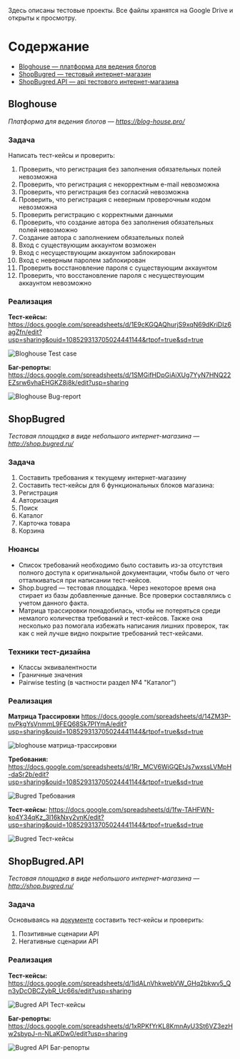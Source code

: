 Здесь описаны тестовые проекты. Все файлы хранятся на Google Drive и открыты к просмотру.
# Содержание
- [Bloghouse — платформа для ведения блогов](#Bloghouse)
- [ShopBugred — тестовый интернет-магазин](#ShopBugred)
- [ShopBugred.API — api тестового интернет-магазина](#shopbugredapi)

## Bloghouse
*Платформа для ведения блогов — https://blog-house.pro/*
### Задача
Написать тест-кейсы и проверить:
1. Проверить, что регистрация без заполнения обязательных полей невозможна
2. Проверить, что регистрация с некорректным e-mail невозможна
3. Проверить, что регистрация без согласий невозможна
4. Проверить, что регистрация с неверным проверочным кодом невозможна
5. Проверить регистрацию с корректными данными
6. Проверить, что создание автора без заполнения обязательных полей невозможно
7. Создание автора с заполнением обязательных полей
8. Вход с существующим аккаунтом возможен
9. Вход с несуществующим аккаунтом заблокирован
10. Вход с неверным паролем заблокирован
11. Проверить восстановление пароля с существующим аккаунтом
12. Проверить, что восстановление пароля с несуществующим аккаунтом невозможно

### Реализация

**Тест-кейсы:**
https://docs.google.com/spreadsheets/d/1E9cKGQAQhurjS9xqN69dKriDIz6agZfn/edit?usp=sharing&ouid=108529313705024441144&rtpof=true&sd=true

![Bloghouse  Test case](https://user-images.githubusercontent.com/89230342/178154064-d4dcb472-7041-4e5a-9b2d-9a88d3cb0e12.png)

**Баг-репорты:**
https://docs.google.com/spreadsheets/d/1SMGifHDpGiAiXUg7YyN7HNQ22EZsrw6vhaEHGKZ8j8k/edit?usp=sharing

![Bloghouse  Bug-report](https://user-images.githubusercontent.com/89230342/178154068-37c686e3-11eb-4ba7-8c26-da9b9d9dc3db.png)


## ShopBugred
*Тестовая площадка в виде небольшого интернет-магазина — http://shop.bugred.ru/*
### Задача
1. Составить требования к текущему интернет-магазину
2. Составить тест-кейсы для 6 функциональных блоков магазина:
  1. Регистрация
  2. Авторизация
  3. Поиск
  4. Каталог
  5. Карточка товара
  6. Корзина

### Нюансы
- Список требований необходимо было составить из-за отсутствия полного доступа к оригинальной документации, чтобы было от чего отталкиваться при написании тест-кейсов.
- Shop.bugred — тестовая площадка. Через некоторое время она стирает из базы добавленные данные. Все проверки составлялись с учетом данного факта.
- Матрица трассировки понадобилась, чтобы не потеряться среди немалого количества требований и тест-кейсов. Также она несколько раз помогала избежать написания лишних проверок, так как с ней лучше видно покрытие требований тест-кейсами.

### Техники тест-дизайна
- Классы эквивалентности
- Граничные значения
- Pairwise testing (в частности раздел №4 "Каталог")

### Реализация

**Матрица Трассировки**
https://docs.google.com/spreadsheets/d/14ZM3P-nvPkgYsVnmmL9FEQ68Sk7PIYmA/edit?usp=sharing&ouid=108529313705024441144&rtpof=true&sd=true

![bloghouse матрица-трассировки](https://user-images.githubusercontent.com/89230342/193801708-e8fb466d-d1e9-4547-b09e-b09af87a580b.png)

**Требования:**
https://docs.google.com/spreadsheets/d/1Rr_MCV6WiGQEtJs7wxssLVMpH-daSr2b/edit?usp=sharing&ouid=108529313705024441144&rtpof=true&sd=true

![Bugred Требования](https://user-images.githubusercontent.com/89230342/191966741-30a333c7-2ce5-4251-a35f-30f37320f7e2.png)

**Тест-кейсы:**
https://docs.google.com/spreadsheets/d/1fw-TAHFWN-ko4Y34qKz_3l16kNxy2vnK/edit?usp=sharing&ouid=108529313705024441144&rtpof=true&sd=true

![Bugred Тест-кейсы](https://user-images.githubusercontent.com/89230342/191966788-e11f0188-2016-4f98-97fa-fbea2bb628a4.png)


## ShopBugred.API
*Тестовая площадка в виде небольшого интернет-магазина — http://shop.bugred.ru/*
### Задача
Основываясь на [документе](https://docs.google.com/document/d/1YZgmzLktexO5irB7sc_uaClyhJlbUGPX_ZtYLYEgvQI/edit?usp=sharing) составить тест-кейсы и проверить:
1. Позитивные сценарии API
2. Негативные сценарии API

### Реализация
**Тест-кейсы:**
https://docs.google.com/spreadsheets/d/1idALnVhkwebVW_GHq2bkwv5_Qn3yDcOBCZybR_Uc66s/edit?usp=sharing

![Bugred API Тест-кейсы](https://user-images.githubusercontent.com/89230342/191968547-a0452e20-a650-49fc-bd82-bc6969ae9792.png)

**Баг-репорты:**
https://docs.google.com/spreadsheets/d/1xRPKfYrKL8KmnAyU3St6VZ3ezHw2sbypJ-n-NLaKDw0/edit?usp=sharing

![Bugred API Баг-репорты](https://user-images.githubusercontent.com/89230342/191968599-6d2977c6-b607-4111-adeb-31f6dc4da762.png)
